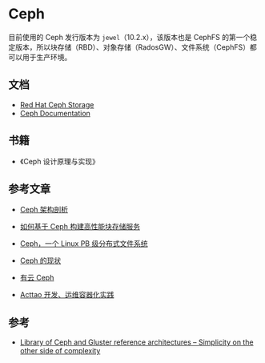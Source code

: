 # Ceph

目前使用的 Ceph 发行版本为 `jewel`（10.2.x），该版本也是 CephFS 的第一个稳定版本，所以块存储（RBD）、对象存储（RadosGW）、文件系统（CephFS）都可以用于生产环境。

## 文档

* [Red Hat Ceph Storage](https://access.redhat.com/documentation/en-us/red_hat_ceph_storage/)
* [Ceph Documentation](http://docs.ceph.com)

## 书籍

* 《Ceph 设计原理与实现》

## 参考文章

* [Ceph 架构剖析](https://www.ustack.com/blog/ceph_infra/)
* [如何基于 Ceph 构建高性能块存储服务](https://www.ustack.com/blog/ceph-service)
* [Ceph，一个 Linux PB 级分布式文件系统](https://www.ibm.com/developerworks/cn/linux/l-ceph/)

* [Ceph 的现状](https://www.ustack.com/blog/ceph-distributed-block-storage/)
* [有云 Ceph](https://www.ustack.com/category/blog/ceph-blog/)
* [Acttao 开发、运维容器化实践](http://www.kejik.com/article/250854.html)

## 参考

* [Library of Ceph and Gluster reference architectures – Simplicity on the other side of complexity](https://redhatstorage.redhat.com/2017/05/30/library-of-ceph-and-gluster-reference-architectures-simplicity-on-the-other-side-of-complexity/)
